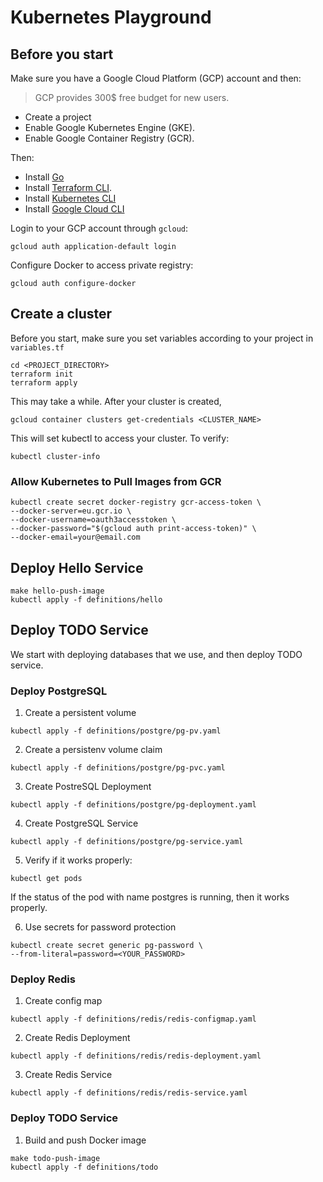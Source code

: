 # Kubernetes Playground

## Before you start

Make sure you have a Google Cloud Platform (GCP) account and then:
> GCP provides 300$ free budget for new users.

- Create a project
- Enable Google Kubernetes Engine (GKE).
- Enable Google Container Registry (GCR).

Then:

- Install [Go](https://go.dev/doc/install)
- Install [Terraform CLI](https://learn.hashicorp.com/tutorials/terraform/install-cli).
- Install [Kubernetes CLI](https://kubernetes.io/releases/download/)
- Install [Google Cloud CLI](https://formulae.brew.sh/cask/google-cloud-sdk)

Login to your GCP account through `gcloud`:

```
gcloud auth application-default login
```

Configure Docker to access private registry:

```
gcloud auth configure-docker
```

## Create a cluster

Before you start, make sure you set variables according to your project in `variables.tf`

```
cd <PROJECT_DIRECTORY>
terraform init
terraform apply
```

This may take a while. After your cluster is created,

```
gcloud container clusters get-credentials <CLUSTER_NAME>
```

This will set kubectl to access your cluster. To verify:

```
kubectl cluster-info
```

### Allow Kubernetes to Pull Images from GCR

```
kubectl create secret docker-registry gcr-access-token \
--docker-server=eu.gcr.io \
--docker-username=oauth3accesstoken \
--docker-password="$(gcloud auth print-access-token)" \
--docker-email=your@email.com
```

## Deploy Hello Service

```
make hello-push-image
kubectl apply -f definitions/hello
```

## Deploy TODO Service

We start with deploying databases that we use, and then deploy TODO service.

### Deploy PostgreSQL

1. Create a persistent volume
```
kubectl apply -f definitions/postgre/pg-pv.yaml
```
2. Create a persistenv volume claim
```
kubectl apply -f definitions/postgre/pg-pvc.yaml
```
3. Create PostreSQL Deployment
```
kubectl apply -f definitions/postgre/pg-deployment.yaml
```
4. Create PostgreSQL Service
```
kubectl apply -f definitions/postgre/pg-service.yaml
```

5. Verify if it works properly:

```
kubectl get pods
```

If the status of the pod with name postgres is running, then it works properly.

6. Use secrets for password protection

```
kubectl create secret generic pg-password \
--from-literal=password=<YOUR_PASSWORD>
```

### Deploy Redis

1. Create config map
```
kubectl apply -f definitions/redis/redis-configmap.yaml
```
2. Create Redis Deployment
```
kubectl apply -f definitions/redis/redis-deployment.yaml
```
3. Create Redis Service
```
kubectl apply -f definitions/redis/redis-service.yaml
```

### Deploy TODO Service

1. Build and push Docker image 
```
make todo-push-image
kubectl apply -f definitions/todo
```